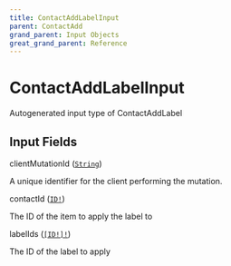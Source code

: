 ```yaml
---
title: ContactAddLabelInput
parent: ContactAdd
grand_parent: Input Objects
great_grand_parent: Reference
---
```


<h1>ContactAddLabelInput</h1>

Autogenerated input type of ContactAddLabel

<h2>Input Fields</h2>

<div class="field-entry ">
  <span id="client_mutation_id" class="field-name anchored">clientMutationId (<code><a href="/docs/reference/scalar/string">String</a></code>)</span>

  <div class="description-wrapper">
   <p>A unique identifier for the client performing the mutation.</p>

  </div>
</div>

<div class="field-entry ">
  <span id="contact_id" class="field-name anchored">contactId (<code><a href="/docs/reference/scalar/id">ID!</a></code>)</span>

  <div class="description-wrapper">
   <p>The ID of the item to apply the label to</p>

  </div>
</div>

<div class="field-entry ">
  <span id="label_ids" class="field-name anchored">labelIds (<code><a href="/docs/reference/scalar/id">[ID!]!</a></code>)</span>

  <div class="description-wrapper">
   <p>The ID of the label to apply</p>

  </div>
</div>

